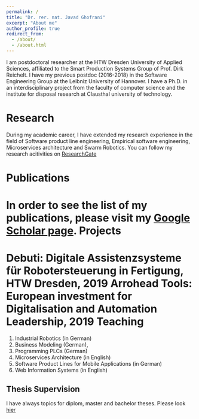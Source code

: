```yaml
---
permalink: /
title: "Dr. rer. nat. Javad Ghofrani"
excerpt: "About me"
author_profile: true
redirect_from: 
  - /about/
  - /about.html
---
```



I am postdoctoral researcher at the HTW Dresden University of Applied Sciences, affiliated to the Smart Production Systems Group of Prof. Dirk Reichelt. I have my previous postdoc (2016-2018) in the Software Engineering Group at the Leibniz University of Hannover. I have a Ph.D. in an interdisciplinary project from the faculty of computer science and the institute for disposal research at Clausthal university of technology.

Research 
======
During my academic career, I have extended my research experience in the field of Software product line engineering, Empirical software engineering, Microservices architecture and Swarm Robotics. You can follow my research acitivities on [ResearchGate](https://www.researchgate.net/profile/Javad_Ghofrani) 

Publications 
======
In order to see  the list of my publications, please visit my [Google Scholar page](https://scholar.google.de/citations?user=OkG7y0IAAAAJ&hl=de). 
Projects
======
 Debuti: Digitale Assistenzsysteme für Robotersteuerung in Fertigung, HTW Dresden, 2019
 Arrohead Tools: European investment for Digitalisation and Automation Leadership, 2019 
Teaching
======
1. Industrial Robotics (in German)
2. Business Modeling (German),
3. Programming PLCs (German)
4. Microservices Architecture (in English)
5. Software Product Lines for Mobile Applications (in German) 
6. Web Information Systems (in English)

Thesis Supervision
------
I have always topics for diplom, master and bachelor theses. Please look [hier](https://www.htw-dresden.de/de/fakultaet-informatikmathematik/forschung/arbeitsgruppen/smart-production-systems/ausschreibungen.html) 


